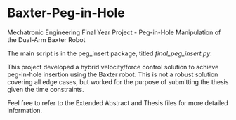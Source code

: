 # Baxter-Peg-in-Hole
Mechatronic Engineering Final Year Project - Peg-in-Hole Manipulation of the Dual-Arm Baxter Robot

The main script is in the peg_insert package, titled *final_peg_insert.py*.

This project developed a hybrid velocity/force control solution to achieve peg-in-hole insertion using the Baxter robot. This is not a robust solution covering all edge cases, but worked for the purpose of submitting the thesis given the time constraints.

Feel free to refer to the Extended Abstract and Thesis files for more detailed information.
